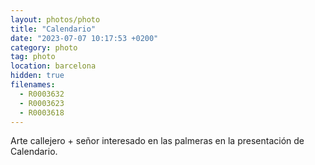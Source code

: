 ```yaml
---
layout: photos/photo
title: "Calendario"
date: "2023-07-07 10:17:53 +0200"
category: photo
tag: photo
location: barcelona
hidden: true
filenames:
  - R0003632
  - R0003623
  - R0003618
---
```


Arte callejero + señor interesado en las palmeras en la presentación de Calendario.
